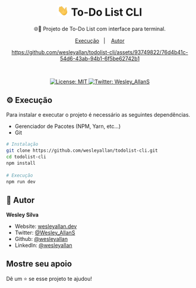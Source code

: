 <h1 align="center">
  <img src="./hi.gif" alt="Mão acenando" width="30px">
  To-Do List CLI
</h1>
<p align="center">🌐🚀 Projeto de To-Do List com interface para terminal.</p>

<p align="center">
  <a href="#-execução">Execução</a>&nbsp;&nbsp;&nbsp;|&nbsp;&nbsp;&nbsp;
  <a href="#-autor">Autor</a>
</p>

<div align="center">
  
https://github.com/wesleyallan/todolist-cli/assets/93749822/76d4b41c-54d6-43ab-94b1-6f5be62742b1

</div>

<br />

<p align="center">
  <a href="#" target="_blank">
    <img alt="License: MIT" src="https://img.shields.io/badge/License-MIT-yellow.svg" />
  </a>
  <a href="https://twitter.com/Wesley_AllanS" target="_blank">
    <img alt="Twitter: Wesley_AllanS" src="https://img.shields.io/twitter/follow/Wesley_AllanS.svg?style=social" />
  </a>
</p>

## ⚙ Execução

Para instalar e executar o projeto é necessário as seguintes dependências.

- Gerenciador de Pacotes (NPM, Yarn, etc...)
- Git

```sh
# Instalação
git clone https://github.com/wesleyallan/todolist-cli.git
cd todolist-cli
npm install

# Execução
npm run dev
```

## 👤 Autor

**Wesley Silva**

- Website: [wesleyallan.dev](https://wesleyallan.dev)
- Twitter: [@Wesley_AllanS](https://twitter.com/Wesley_AllanS)
- Github: [@wesleyallan](https://github.com/wesleyallan)
- LinkedIn: [@wesleyallan](https://linkedin.com/in/wesleyallan)

## Mostre seu apoio

Dê um ⭐️ se esse projeto te ajudou!
